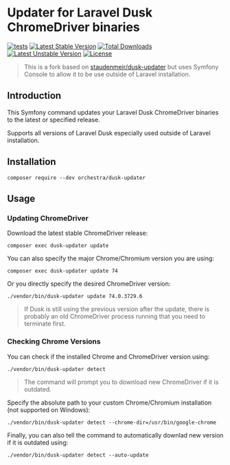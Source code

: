 Updater for Laravel Dusk ChromeDriver binaries
==============

[![tests](https://github.com/orchestral/dusk-updater/workflows/tests/badge.svg?branch=master)](https://github.com/orchestral/dusk-updater/actions?query=branch%3Amaster+workflow%3Atests)
[![Latest Stable Version](https://poser.pugx.org/orchestra/dusk-updater/version)](https://packagist.org/packages/orchestra/dusk-updater)
[![Total Downloads](https://poser.pugx.org/orchestra/dusk-updater/downloads)](https://packagist.org/packages/orchestra/dusk-updater)
[![Latest Unstable Version](https://poser.pugx.org/orchestra/dusk-updater/v/unstable)](//packagist.org/packages/orchestra/dusk-updater)
[![License](https://poser.pugx.org/orchestra/dusk-updater/license)](https://packagist.org/packages/orchestra/dusk-updater)

> This is a fork based on [staudenmeir/dusk-updater](https://github.com/staudenmeir/dusk-updater) but uses Symfony Console to allow it to be use outside of Laravel installation.

## Introduction

This Symfony command updates your Laravel Dusk ChromeDriver binaries to the latest or specified release.

Supports all versions of Laravel Dusk especially used outside of Laravel installation.

## Installation

    composer require --dev orchestra/dusk-updater

## Usage

### Updating ChromeDriver

Download the latest stable ChromeDriver release:

    composer exec dusk-updater update

You can also specify the major Chrome/Chromium version you are using:

    composer exec dusk-updater update 74

Or you directly specify the desired ChromeDriver version:

    ./vendor/bin/dusk-updater update 74.0.3729.6

> If Dusk is still using the previous version after the update, there is probably an old ChromeDriver process running that you need to terminate first. 

### Checking Chrome Versions

You can check if the installed Chrome and ChromeDriver version using:

    ./vendor/bin/dusk-updater detect

> The command will prompt you to download new ChromeDriver if it is outdated.

Specify the absolute path to your custom Chrome/Chromium installation (not supported on Windows):

    ./vendor/bin/dusk-updater detect --chrome-dir=/usr/bin/google-chrome

Finally, you can also tell the command to automatically downlad new version if it is outdated using:

    ./vendor/bin/dusk-updater detect --auto-update
